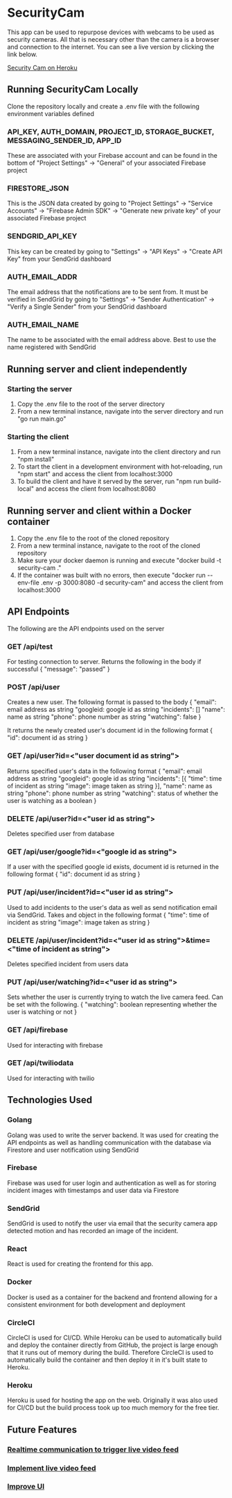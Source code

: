 # SecurityCam
This app can be used to repurpose devices with webcams to be used as security cameras.  All that is necessary other than the camera is a browser and connection to the internet.  You can see a live version by clicking the link below.

[Security Cam on Heroku](https://security-cam-go.herokuapp.com/)

## Running SecurityCam Locally
Clone the repository locally and create a .env file with the following environment variables defined
### API_KEY, AUTH_DOMAIN, PROJECT_ID, STORAGE_BUCKET, MESSAGING_SENDER_ID, APP_ID
These are associated with your Firebase account and can be found in the bottom of
"Project Settings" -> "General"
of your associated Firebase project

### FIRESTORE_JSON
This is the JSON data created by going to 
"Project Settings" -> "Service Accounts" -> "Firebase Admin SDK" -> "Generate new private key"
of your associated Firebase project

### SENDGRID_API_KEY
This key can be created by going to
"Settings" -> "API Keys" -> "Create API Key"
from your SendGrid dashboard

### AUTH_EMAIL_ADDR
The email address that the notifications are to be sent from.  It must be verified in SendGrid by going to
"Settings" -> "Sender Authentication" -> "Verify a Single Sender"
from your SendGrid dashboard

### AUTH_EMAIL_NAME
The name to be associated with the email address above.  Best to use the name registered with SendGrid

## Running server and client independently
### Starting the server
1. Copy the .env file to the root of the server directory
2. From a new terminal instance, navigate into the server directory and run "go run main.go"

### Starting the client
1. From a new terminal instance, navigate into the client directory and run "npm install"
2. To start the client in a development environment with hot-reloading, run "npm start" and access the client from localhost:3000
3. To build the client and have it served by the server, run "npm run build-local" and access the client from localhost:8080

## Running server and client within a Docker container
1. Copy the .env file to the root of the cloned repository
2. From a new terminal instance, navigate to the root of the cloned repository
3. Make sure your docker daemon is running and execute "docker build -t security-cam ."
4. If the container was built with no errors, then execute "docker run --env-file .env -p 3000:8080 -d security-cam" and access the client from localhost:3000

## API Endpoints

The following are the API endpoints used on the server

### GET /api/test
For testing connection to server.  Returns the following in the body if successful
\{
  "message": "passed"
\}

### POST /api/user
Creates a new user.  The following format is passed to the body
\{
  "email": email address as string
  "googleid: google id as string
  "incidents": \[\]
  "name": name as string
  "phone": phone number as string
  "watching": false
\}

It returns the newly created user's document id in the following format
\{
   "id": document id as string
\}

### GET /api/user?id=<"user document id as string">
Returns specified user's data in the following format
\{
  "email": email address as string
  "googleid": google id as string
  "incidents": \[\{
                 "time": time of incident as string
                 "image": image taken as string
               \}\],
  "name": name as string
  "phone": phone number as string
  "watching": status of whether the user is watching as a boolean
\}

### DELETE /api/user?id=<"user id as string">
Deletes specified user from database

### GET /api/user/google?id=<"google id as string">
If a user with the specified google id exists, document id
is returned in the following format
\{
  "id": document id as string
\}

### PUT /api/user/incident?id=<"user id as string">
Used to add incidents to the user's data as well as send notification email via SendGrid.  Takes and object in the following format
\{
  "time": time of incident as string
  "image": image taken as string
\}

### DELETE /api/user/incident?id=<"user id as string">&time=<"time of incident as string">
Deletes specified incident from users data

### PUT /api/user/watching?id=<"user id as string">
Sets whether the user is currently trying to watch the live camera feed.  Can be set with the following.
\{
  "watching": boolean representing whether the user is watching or not
\}

### GET /api/firebase
Used for interacting with firebase

### GET /api/twiliodata
Used for interacting with twilio

## Technologies Used
### Golang
Golang was used to write the server backend.  It was used for creating the API endpoints as well as handling communication with the database via Firestore and user notification using SendGrid

### Firebase
Firebase was used for user login and authentication as well as for storing incident images with timestamps and user data via Firestore

### SendGrid
SendGrid is used to notify the user via email that the security camera app detected motion and has recorded an image of the incident.

### React
React is used for creating the frontend for this app.

### Docker
Docker is used as a container for the backend and frontend allowing for a consistent environment for both development and deployment

### CircleCI
CircleCI is used for CI/CD.  While Heroku can be used to automatically build and deploy the container directly from GitHub, the project is large enough that it runs out of memory during the build.  Therefore CircleCI is used to automatically build the container and then deploy it in it's built state to Heroku.

### Heroku
Heroku is used for hosting the app on the web.  Originally it was also used for CI/CD but the build process took up too much memory for the free tier.

## Future Features
### [Realtime communication to trigger live video feed](https://github.com/ap82-projects/security-cam/issues/1)

### [Implement live video feed](https://github.com/ap82-projects/security-cam/issues/2)

### [Improve UI](https://github.com/ap82-projects/security-cam/issues/3)

